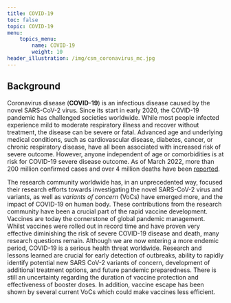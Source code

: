```yaml
---
title: COVID-19
toc: false
topic: COVID-19
menu:
    topics_menu:
        name: COVID-19
        weight: 10
header_illustration: /img/csm_coronavirus_mc.jpg
---
```


<!-- The overview of items belonging to this topic will appear before the text below -->

## Background

Coronavirus disease (**COVID-19**) is an infectious disease caused by the novel SARS-CoV-2 virus. Since its start in early 2020, the COVID-19 pandemic has challenged societies worldwide. While most people infected experience mild to moderate respiratory illness and recover without treatment, the disease can be severe or fatal. Advanced age and underlying medical conditions, such as cardiovascular disease, diabetes, cancer, or chronic respiratory disease, have all been associated with increased risk of severe outcome. However, anyone independent of age or comorbidities is at risk for COVID-19 severe disease outcome. As of March 2022, more than 200 million confirmed cases and over 4 million deaths have been [reported](https://ourworldindata.org/).

The research community worldwide has, in an unprecedented way, focused their research efforts towards investigating the novel SARS-CoV-2 virus and variants, as well as *variants of concern* (VoCs) have emerged more, and the impact of COVID-19 on human body. These contributions from the research community have been a crucial part of the rapid vaccine development. Vaccines are today the cornerstone of global pandemic management. Whilst vaccines were rolled out in record time and have proven very effective diminishing the risk of severe COVID-19 disease and death, many research questions remain. Although we are now entering a more endemic period, COVID-19 is a serious health threat worldwide. Research and lessons learned are crucial for early detection of outbreaks, ability to rapidly identify potential new SARS CoV-2 variants of concern, development of additional treatment options, and future pandemic preparedness. There is still an uncertainty regarding the duration of vaccine protection and effectiveness of booster doses. In addition, vaccine escape has been shown by several current VoCs which could make vaccines less efficient.

